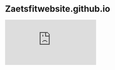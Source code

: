 # Zaetsfitwebsite.github.io
![Image alt](https://https://github.com/Zaetsfit/Zaetsfitwebsite.github.io/raw/master/src/src.img)

